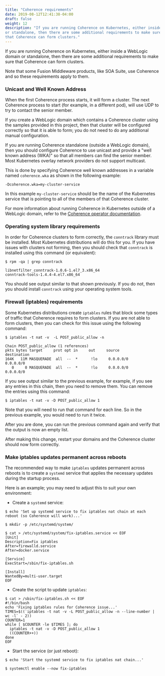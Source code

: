 ```yaml
---
title: "Coherence requirements"
date: 2019-08-12T12:41:38-04:00
draft: false
weight: 12
description: "If you are running Coherence on Kubernetes, either inside a WebLogic domain
or standalone, then there are some additional requirements to make sure
that Coherence can form clusters."
---
```


If you are running Coherence on Kubernetes, either inside a WebLogic domain
or standalone, then there are some additional requirements to make sure
that Coherence can form clusters.

Note that some Fusion Middleware products, like SOA Suite, use Coherence
and so these requirements apply to them.

### Unicast and Well Known Address
When the first Coherence process starts, it will form a cluster.  The next
Coherence process to start (for example, in a different pod), will use UDP to try
to contact the senior member.  

If you create a WebLogic domain which contains a Coherence cluster
using the samples provided in this project, then that cluster will
be configured correctly so that it is able to form;
you do not need to do any additional manual configuration.

If you are running Coherence standalone (outside a
WebLogic domain), then you should configure Coherence to use unicast and
provide a "well known address (WKA)" so that all members can find the senior
member.  Most Kubernetes overlay network providers do not
support multicast.  

This is done by specifying Coherence well known addresses in a variable named
`coherence.wka` as shown in the following example:

```
-Dcoherence.wka=my-cluster-service
```

In this example `my-cluster-service` should be the name of the Kubernetes
service that is pointing to all of the members of that Coherence cluster.

For more information about running Coherence in Kubernetes outside of
a WebLogic domain, refer to the [Coherence operator documentation](https://oracle.github.io/coherence-operator/).

### Operating system library requirements

In order for Coherence clusters to form correctly, the `conntrack` library
must be installed.  Most Kubernetes distributions will do this for you.
If you have issues with clusters not forming, then you should check that
`conntrack` is installed using this command (or equivalent):

```shell
$ rpm -qa | grep conntrack
```
```
libnetfilter_conntrack-1.0.6-1.el7_3.x86_64
conntrack-tools-1.4.4-4.el7.x86_64
```

You should see output similar to that shown previously.  If you do not, then you
should install `conntrack` using your operating system tools.

### Firewall (iptables) requirements

Some Kubernetes distributions create `iptables` rules that block some
types of traffic that Coherence requires to form clusters.  If you are
not able to form clusters, then you can check for this issue using the
following command:

```shell
$ iptables -t nat -v  -L POST_public_allow -n
```
```
Chain POST_public_allow (1 references)
pkts bytes target     prot opt in     out     source               destination
164K   11M MASQUERADE  all  --  *      !lo     0.0.0.0/0            0.0.0.0/0
   0     0 MASQUERADE  all  --  *      !lo     0.0.0.0/0            0.0.0.0/0
```

If you see output similar to the previous example, for example, if you see any entries
in this chain, then you need to remove them.  You can remove the entries
using this command:

```shell
$ iptables -t nat -v -D POST_public_allow 1
```

Note that you will need to run that command for each line. So in the previous example,
you would need to run it twice.

After you are done, you can run the previous command again and verify that
the output is now an empty list.

After making this change, restart your domains and the Coherence cluster
should now form correctly.

### Make iptables updates permanent across reboots

The recommended way to make `iptables` updates permanent across reboots is
to create a `systemd` service that applies the necessary updates during
the startup process.

Here is an example; you may need to adjust this to suit your own
environment:

* Create a `systemd` service:

```shell
$ echo 'Set up systemd service to fix iptables nat chain at each reboot (so Coherence will work)...'
```
```shell
$ mkdir -p /etc/systemd/system/
```
```shell
$ cat > /etc/systemd/system/fix-iptables.service << EOF
[Unit]
Description=Fix iptables
After=firewalld.service
After=docker.service

[Service]
ExecStart=/sbin/fix-iptables.sh

[Install]
WantedBy=multi-user.target
EOF
```

* Create the script to update `iptables`:

```shell
$ cat > /sbin/fix-iptables.sh << EOF
#!/bin/bash
echo 'Fixing iptables rules for Coherence issue...'
TIMES=$((`iptables -t nat -v -L POST_public_allow -n --line-number | wc -l` - 2))
COUNTER=1
while [ $COUNTER -le $TIMES ]; do
  iptables -t nat -v -D POST_public_allow 1
  ((COUNTER++))
done
EOF
```

* Start the service (or just reboot):

```shell
$ echo 'Start the systemd service to fix iptables nat chain...'
```
```shell
$ systemctl enable --now fix-iptables
```
